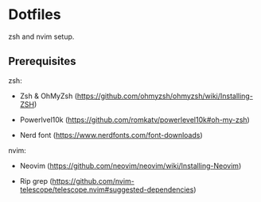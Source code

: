 # Dotfiles

zsh and nvim setup.

## Prerequisites

zsh:

- Zsh & OhMyZsh (https://github.com/ohmyzsh/ohmyzsh/wiki/Installing-ZSH)

- Powerlvel10k (https://github.com/romkatv/powerlevel10k#oh-my-zsh)

- Nerd font (https://www.nerdfonts.com/font-downloads)

nvim:

- Neovim (https://github.com/neovim/neovim/wiki/Installing-Neovim)

- Rip grep (https://github.com/nvim-telescope/telescope.nvim#suggested-dependencies)

